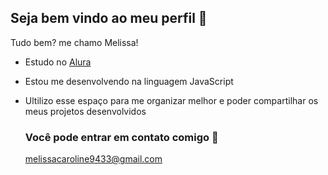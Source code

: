 ## Seja bem vindo ao meu perfil 🖤

Tudo bem? me chamo Melissa!

- Estudo no [Alura](https://www.alura.com.br)
- Estou me desenvolvendo na linguagem JavaScript
- Ultilizo esse espaço para me organizar melhor e poder compartilhar os meus projetos desenvolvidos

  ### Você pode entrar em contato comigo 💼

  melissacaroline9433@gmail.com
  

